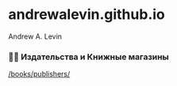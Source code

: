 # andrewalevin.github.io
Andrew A. Levin


### 📕📇 Издательства и Книжные магазины

[/books/publishers/](/books/publishers/)
